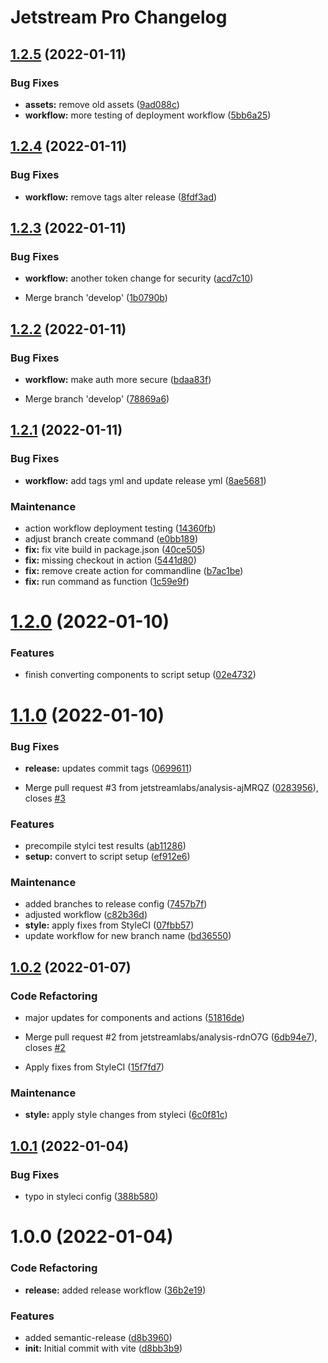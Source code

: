 # Jetstream Pro Changelog

## [1.2.5](https://github.com/jetstreamlabs/jetstreampro/compare/v1.2.4...v1.2.5) (2022-01-11)


### Bug Fixes

* **assets:** remove old assets ([9ad088c](https://github.com/jetstreamlabs/jetstreampro/commit/9ad088c8b66331d779fb0336d80c5b9f6b6ad7c7))
* **workflow:** more testing of deployment workflow ([5bb6a25](https://github.com/jetstreamlabs/jetstreampro/commit/5bb6a2533ec470e4c7d0308449e9c98600e92f6b))

## [1.2.4](https://github.com/jetstreamlabs/jetstreampro/compare/v1.2.3...v1.2.4) (2022-01-11)


### Bug Fixes

* **workflow:** remove tags alter release ([8fdf3ad](https://github.com/jetstreamlabs/jetstreampro/commit/8fdf3ad845d8a00cd25a8f6d0959bf5b4829eff7))

## [1.2.3](https://github.com/jetstreamlabs/jetstreampro/compare/v1.2.2...v1.2.3) (2022-01-11)


### Bug Fixes

* **workflow:** another token change for security ([acd7c10](https://github.com/jetstreamlabs/jetstreampro/commit/acd7c108e825a62439f6a43db8ecd2613e3ae4a1))


* Merge branch 'develop' ([1b0790b](https://github.com/jetstreamlabs/jetstreampro/commit/1b0790b2b202cc271f51dfcc9e9117542af1134f))

## [1.2.2](https://github.com/jetstreamlabs/jetstreampro/compare/v1.2.1...v1.2.2) (2022-01-11)


### Bug Fixes

* **workflow:** make auth more secure ([bdaa83f](https://github.com/jetstreamlabs/jetstreampro/commit/bdaa83f9222984a6c0da16d6b0022b0703bb7e72))


* Merge branch 'develop' ([78869a6](https://github.com/jetstreamlabs/jetstreampro/commit/78869a60b741c9189a30729407e6bfab7e028eef))

## [1.2.1](https://github.com/jetstreamlabs/jetstreampro/compare/v1.2.0...v1.2.1) (2022-01-11)


### Bug Fixes

* **workflow:** add tags yml and update release yml ([8ae5681](https://github.com/jetstreamlabs/jetstreampro/commit/8ae5681ba37b3a31a8856ff3c3cbc618406d3b2b))


### Maintenance

* action workflow deployment testing ([14360fb](https://github.com/jetstreamlabs/jetstreampro/commit/14360fb8960aeb3f8417558beabab46562198d77))
* adjust branch create command ([e0bb189](https://github.com/jetstreamlabs/jetstreampro/commit/e0bb1897206ed3e42f40dd95e602f22cbaca3a6f))
* **fix:** fix vite build in package.json ([40ce505](https://github.com/jetstreamlabs/jetstreampro/commit/40ce50586bbbeb00d8d0969e34ca9a60b27b372b))
* **fix:** missing checkout in action ([5441d80](https://github.com/jetstreamlabs/jetstreampro/commit/5441d80c72643393253e065049f31e7c66f2d8fa))
* **fix:** remove create action for commandline ([b7ac1be](https://github.com/jetstreamlabs/jetstreampro/commit/b7ac1be6d9dc32404c0d0e6fbcfbe487ecb0bc97))
* **fix:** run command as function ([1c59e9f](https://github.com/jetstreamlabs/jetstreampro/commit/1c59e9f373a20a3a6da6c5c3e154e87e7fc82026))

# [1.2.0](https://github.com/jetstreamlabs/jetstreampro/compare/v1.1.0...v1.2.0) (2022-01-10)


### Features

* finish converting components to script setup ([02e4732](https://github.com/jetstreamlabs/jetstreampro/commit/02e47321ebf71618d527f428808edf7ae1a4ef9e))

# [1.1.0](https://github.com/jetstreamlabs/jetstreampro/compare/v1.0.2...v1.1.0) (2022-01-10)


### Bug Fixes

* **release:** updates commit tags ([0699611](https://github.com/jetstreamlabs/jetstreampro/commit/0699611e7fc24a975789e9b145fd681e796d2ff2))


* Merge pull request #3 from jetstreamlabs/analysis-ajMRQZ ([0283956](https://github.com/jetstreamlabs/jetstreampro/commit/028395679f6b3f036022444698de87845fbc1f85)), closes [#3](https://github.com/jetstreamlabs/jetstreampro/issues/3)


### Features

* precompile stylci test results ([ab11286](https://github.com/jetstreamlabs/jetstreampro/commit/ab1128679276a653a58176d44ebb43c9e9a0b5fd))
* **setup:** convert to script setup ([ef912e6](https://github.com/jetstreamlabs/jetstreampro/commit/ef912e62c050eab90fb7beff6244d42a8b7044d3))


### Maintenance

* added branches to release config ([7457b7f](https://github.com/jetstreamlabs/jetstreampro/commit/7457b7f46ffb701b42c119b048bdd21acc9a73a9))
* adjusted workflow ([c82b36d](https://github.com/jetstreamlabs/jetstreampro/commit/c82b36dfb33a03df9f28411d1dd0f88a41d8cc86))
* **style:** apply fixes from StyleCI ([07fbb57](https://github.com/jetstreamlabs/jetstreampro/commit/07fbb57b160b6cce5e503c321d168e124c049c41))
* update workflow for new branch name ([bd36550](https://github.com/jetstreamlabs/jetstreampro/commit/bd36550ea32286987518d0413ce5620d6251b2a3))

## [1.0.2](https://github.com/jetstreamlabs/jetstreampro/compare/v1.0.1...v1.0.2) (2022-01-07)


### Code Refactoring

* major updates for components and actions ([51816de](https://github.com/jetstreamlabs/jetstreampro/commit/51816dedf76aa8e1de7f222acbf5e8363b9bd9c4))


* Merge pull request #2 from jetstreamlabs/analysis-rdnO7G ([6db94e7](https://github.com/jetstreamlabs/jetstreampro/commit/6db94e75f9b0fbf10e4346c1027f3d0cd50f2e18)), closes [#2](https://github.com/jetstreamlabs/jetstreampro/issues/2)
* Apply fixes from StyleCI ([15f7fd7](https://github.com/jetstreamlabs/jetstreampro/commit/15f7fd7f812c5afe067dc9d61e1311ecd49c9530))


### Maintenance

* **style:** apply style changes from styleci ([6c0f81c](https://github.com/jetstreamlabs/jetstreampro/commit/6c0f81c20849c41e19d67e01c2b6c2a5f6836f15))

## [1.0.1](https://github.com/jetstreamlabs/jetstreampro/compare/v1.0.0...v1.0.1) (2022-01-04)


### Bug Fixes

* typo in styleci config ([388b580](https://github.com/jetstreamlabs/jetstreampro/commit/388b580b743d8b147819cf07bae2596cf57df73d))

# 1.0.0 (2022-01-04)


### Code Refactoring

* **release:** added release workflow ([36b2e19](https://github.com/jetstreamlabs/jetstreampro/commit/36b2e192691fdd96a842d91b23eee0f5dbee14e7))


### Features

* added semantic-release ([d8b3960](https://github.com/jetstreamlabs/jetstreampro/commit/d8b396025775355f5f9784ad8e159446a272d517))
* **init:** Initial commit with vite ([d8bb3b9](https://github.com/jetstreamlabs/jetstreampro/commit/d8bb3b980ac54be598af33b2cd50616f18d45159))
